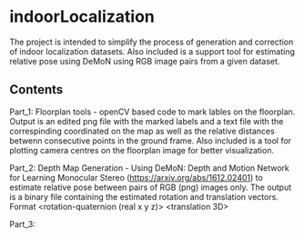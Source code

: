 # indoorLocalization
The project is intended to simplify the process of generation and correction of indoor localization datasets. Also included is a support tool for estimating relative pose using DeMoN using RGB image pairs from a given dataset.

## Contents
Part_1: Floorplan tools - openCV based code to mark lables on the floorplan. Output is an edited png file with the marked labels and a text file with the correspinding coordinated on the map as well as the relative distances betwenn consecutive points in the ground frame. Also included is a tool for plotting camera centres on the floorplan image for better visualization.

Part_2: Depth Map Generation - Using DeMoN: Depth and Motion Network for Learning Monocular Stereo (https://arxiv.org/abs/1612.02401) to estimate relative pose between pairs of RGB (png) images only. The output is a binary file containing the estimated rotation and translation vectors. Format <rotation-quaternion (real x y z)> <translation 3D>

Part_3: 

